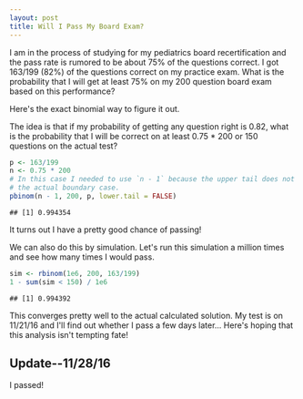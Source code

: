 ```yaml
---
layout: post
title: Will I Pass My Board Exam?
---
```


I am in the process of studying for my pediatrics board recertification and the pass rate is rumored to be about 75% of the questions correct. I got 163/199 (82%) of the questions correct on my practice exam. What is the probability that I will get at least 75% on my 200 question board exam based on this performance?

Here's the exact binomial way to figure it out.

The idea is that if my probability of getting any question right is 0.82, what is the probability that I will be correct on at least 0.75 * 200 or 150 questions on the actual test?


```r
p <- 163/199
n <- 0.75 * 200
# In this case I needed to use `n - 1` because the upper tail does not include
# the actual boundary case.
pbinom(n - 1, 200, p, lower.tail = FALSE) 
```

```
## [1] 0.994354
```

It turns out I have a pretty good chance of passing! 

We can also do this by simulation. Let's run this simulation a million times and see how many times I would pass.


```r
sim <- rbinom(1e6, 200, 163/199)
1 - sum(sim < 150) / 1e6
```

```
## [1] 0.994392
```

This converges pretty well to the actual calculated solution. My test is on 11/21/16 and I'll find out whether I pass a few days later... Here's hoping that this analysis isn't tempting fate!

## Update--11/28/16
I passed!
